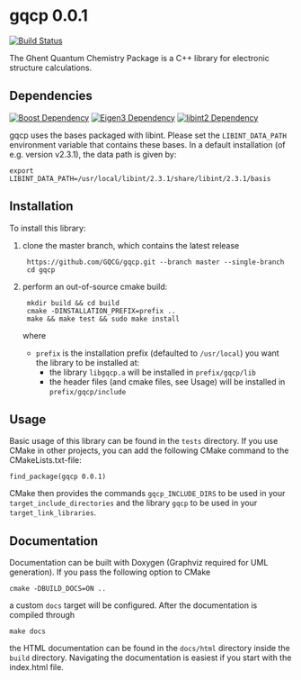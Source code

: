 # gqcp 0.0.1
[![Build Status](https://travis-ci.org/GQCG/gqcp.svg?branch=master)](https://travis-ci.org/GQCG/gqcp)

The Ghent Quantum Chemistry Package is a C++ library for electronic structure calculations.

## Dependencies

[![Boost Dependency](https://img.shields.io/badge/Boost-1.65.1+-000000.svg)](http://www.boost.org)
[![Eigen3 Dependency](https://img.shields.io/badge/Eigen-3.3.4+-000000.svg)](http://eigen.tuxfamily.org/index.php?title=Main_Page)
[![libint2 Dependency](https://img.shields.io/badge/libint-2.3.1+-000000.svg)](https://github.com/evaleev/libint)

gqcp uses the bases packaged with libint. Please set the `LIBINT_DATA_PATH` environment variable that contains these bases. In a default installation (of e.g. version v2.3.1), the data path is given by:
```
export LIBINT_DATA_PATH=/usr/local/libint/2.3.1/share/libint/2.3.1/basis
```

## Installation
To install this library:
1. clone the master branch, which contains the latest release

        https://github.com/GQCG/gqcp.git --branch master --single-branch
        cd gqcp

2. perform an out-of-source cmake build:

        mkdir build && cd build
        cmake -DINSTALLATION_PREFIX=prefix ..
        make && make test && sudo make install

    where
    * `prefix` is the installation prefix (defaulted to `/usr/local`) you want the library to be installed at:
        * the library `libgqcp.a` will be installed in `prefix/gqcp/lib`
        * the header files (and cmake files, see Usage) will be installed in `prefix/gqcp/include`


## Usage
Basic usage of this library can be found in the `tests` directory. If you use CMake in other projects, you can add the following CMake command to the CMakeLists.txt-file:

    find_package(gqcp 0.0.1)

CMake then provides the commands `gqcp_INCLUDE_DIRS` to be used in your `target_include_directories` and the library `gqcp` to be used in your `target_link_libraries`.

## Documentation
Documentation can be built with Doxygen (Graphviz required for UML generation). If you pass the following option to CMake
```
cmake -DBUILD_DOCS=ON ..
```
a custom `docs` target will be configured. After the documentation is compiled through
```
make docs
```

the HTML documentation can be found in the `docs/html` directory inside the `build` directory. Navigating the documentation is easiest if you start with the index.html file.

